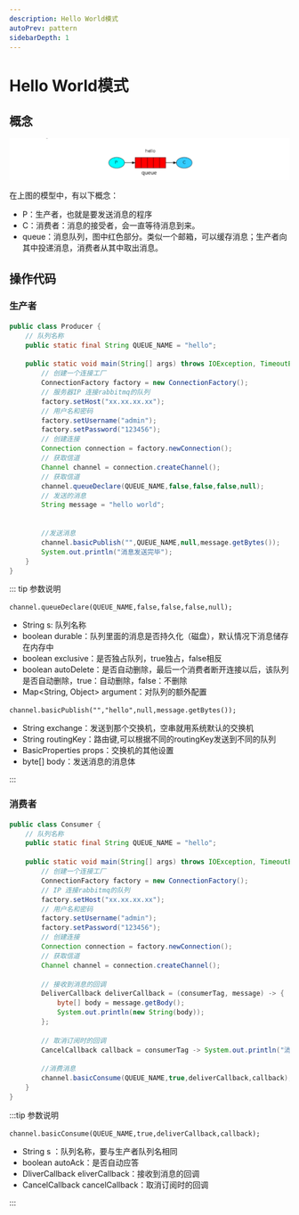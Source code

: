 ```yaml
---
description: Hello World模式
autoPrev: pattern
sidebarDepth: 1
---
```

# Hello World模式

## 概念
![pattern1](/blogImg/rabbitmq/image-20191126165840602.png)

在上图的模型中，有以下概念：

- P：生产者，也就是要发送消息的程序
- C：消费者：消息的接受者，会一直等待消息到来。
- queue：消息队列，图中红色部分。类似一个邮箱，可以缓存消息；生产者向其中投递消息，消费者从其中取出消息。

## 操作代码

### 生产者
```java
public class Producer {
    // 队列名称
    public static final String QUEUE_NAME = "hello";

    public static void main(String[] args) throws IOException, TimeoutException {
        // 创建一个连接工厂
        ConnectionFactory factory = new ConnectionFactory();
        // 服务器IP 连接rabbitmq的队列
        factory.setHost("xx.xx.xx.xx");
        // 用户名和密码
        factory.setUsername("admin");
        factory.setPassword("123456");
        // 创建连接
        Connection connection = factory.newConnection();
        // 获取信道
        Channel channel = connection.createChannel();
        // 获取信道
        channel.queueDeclare(QUEUE_NAME,false,false,false,null);
        // 发送的消息
        String message = "hello world";


        //发送消息
        channel.basicPublish("",QUEUE_NAME,null,message.getBytes());
        System.out.println("消息发送完毕");
    }
}
```

::: tip 参数说明

`channel.queueDeclare(QUEUE_NAME,false,false,false,null);`

* String s: 队列名称
* boolean durable：队列里面的消息是否持久化（磁盘），默认情况下消息储存在内存中
* boolean exclusive：是否独占队列，true独占，false相反
* boolean autoDelete：是否自动删除，最后一个消费者断开连接以后，该队列是否自动删除，true：自动删除，false：不删除
* Map<String, Object> argument：对队列的额外配置

`channel.basicPublish("","hello",null,message.getBytes());`

* String exchange：发送到那个交换机，空串就用系统默认的交换机
* String routingKey：路由键,可以根据不同的routingKey发送到不同的队列
* BasicProperties props：交换机的其他设置
* byte[] body：发送消息的消息体
  
:::

### 消费者

```java
public class Consumer {
    // 队列名称
    public static final String QUEUE_NAME = "hello";

    public static void main(String[] args) throws IOException, TimeoutException {
        // 创建一个连接工厂
        ConnectionFactory factory = new ConnectionFactory();
        // IP 连接rabbitmq的队列
        factory.setHost("xx.xx.xx.xx");
        // 用户名和密码
        factory.setUsername("admin");
        factory.setPassword("123456");
        // 创建连接
        Connection connection = factory.newConnection();
        // 获取信道
        Channel channel = connection.createChannel();

        // 接收到消息的回调
        DeliverCallback deliverCallback = (consumerTag, message) -> {
            byte[] body = message.getBody();
            System.out.println(new String(body));
        };

        // 取消订阅时的回调
        CancelCallback callback = consumerTag -> System.out.println("消息消费被中断");
        
        //消费消息
        channel.basicConsume(QUEUE_NAME,true,deliverCallback,callback);
    }
}
```

:::tip 参数说明

`channel.basicConsume(QUEUE_NAME,true,deliverCallback,callback);`

* String s ：队列名称，要与生产者队列名相同
* boolean autoAck：是否自动应答
* DliverCallback eliverCallback：接收到消息的回调
* CancelCallback cancelCallback：取消订阅时的回调

:::

